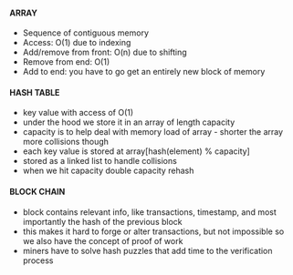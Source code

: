#### ARRAY

- Sequence of contiguous memory
- Access: O(1) due to indexing
- Add/remove from front: O(n) due to shifting
- Remove from end: O(1)
- Add to end: you have to go get an entirely new block of memory

#### HASH TABLE

- key value with access of O(1)
- under the hood we store it in an array of length capacity
- capacity is to help deal with memory load of array - shorter the array more collisions though
- each key value is stored at array[hash(element) % capacity]
- stored as a linked list to handle collisions
- when we hit capacity double capacity rehash

#### BLOCK CHAIN

- block contains relevant info, like transactions, timestamp, and most importantly the hash of the previous block
- this makes it hard to forge or alter transactions, but not impossible so we also have the concept of proof of work
- miners have to solve hash puzzles that add time to the verification process

